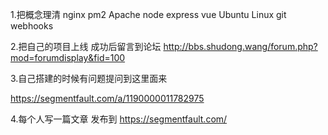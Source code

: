 1.把概念理清
nginx
pm2
Apache
node
express
vue
Ubuntu
Linux
git
webhooks

2.把自己的项目上线 成功后留言到论坛
http://bbs.shudong.wang/forum.php?mod=forumdisplay&fid=100

3.自己搭建的时候有问题提问到这里面来

https://segmentfault.com/a/1190000011782975

4.每个人写一篇文章
发布到
https://segmentfault.com/